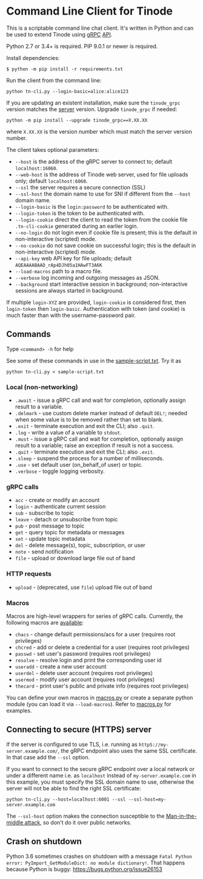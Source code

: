 # Command Line Client for Tinode

This is a scriptable command line chat client. It's written in Python and can be used to extend Tinode using [gRPC](https://grpc.io) [API](../pbx/).

Python 2.7 or 3.4+ is required. PIP 9.0.1 or newer is required.

Install dependencies:
```
$ python -m pip install -r requirements.txt
```

Run the client from the command line:
```
python tn-cli.py --login-basic=alice:alice123
```

If you are updating an existent installation, make sure the `tinode_grpc` version matches the [server](../server/) version. Upgrade `tinode_grpc` if needed:
```
python -m pip install --upgrade tinode_grpc==X.XX.XX
```
where `X.XX.XX` is the version number which must match the server version number.

The client takes optional parameters:

 * `--host` is the address of the gRPC server to connect to; default `localhost:16060`.
 * `--web-host` is the address of Tinode web server, used for file uploads only; default `localhost:6060`.
 * `--ssl` the server requires a secure connection (SSL)
 * `--ssl-host` the domain name to use for SNI if different from the `--host` domain name.
 * `--login-basic` is the `login:password` to be authenticated with.
 * `--login-token` is the token to be authenticated with.
 * `--login-cookie` direct the client to read the token from the cookie file `.tn-cli-cookie` generated during an earlier login.
 * `--no-login` do not login even if cookie file is present; this is the default in non-interactive (scripted) mode.
 * `--no-cookie` do not save cookie on successful login; this is the default in non-interactive (scripted) mode.
 * `--api-key` web API key for file uploads; default `AQEAAAABAAD_rAp4DJh05a1HAwFT3A6K`
 * `--load-macros` path to a macro file.
 * `--verbose` log incoming and outgoing messages as JSON.
 * `--background` start interactive session in background; non-interactive sessions are always started in background.

If multiple `login-XYZ` are provided, `login-cookie` is considered first, then `login-token` then `login-basic`. Authentication with token (and cookie) is much faster than with the username-password pair.

## Commands

Type `<command> -h` for help

See some of these commands in use in the [sample-script.txt](sample-script.txt). Try it as
```
python tn-cli.py < sample-script.txt
```

### Local (non-networking)

* `.await` - issue a gRPC call and wait for completion, optionally assign result to a variable.
* `.delmark` - use custom delete marker instead of default `DEL!`; needed when some value is to be removed rather than set to blank.
* `.exit` - terminate execution and exit the CLI; also `.quit`.
* `.log` - write a value of a variable to `stdout`.
* `.must` - issue a gRPC call and wait for completion, optionally assign result to a variable; raise an exception if result is not a success.
* `.quit` - terminate execution and exit the CLI; also `.exit`.
* `.sleep` - suspend the process for a number of milliseconds.
* `.use` - set default user (on_behalf_of user) or topic.
* `.verbose` - toggle logging verbosity.

### gRPC calls

* `acc` - create  or modify an account
* `login` - authenticate current session
* `sub` - subscribe to topic
* `leave` - detach or unsubscribe from topic
* `pub` - post message to topic
* `get` - query topic for metadata or messages
* `set` - update topic metadata
* `del` - delete message(s), topic, subscription, or user
* `note` - send notification
* `file` - upload or download large file out of band

### HTTP requests

* `upload` - (deprecated, use `file`) upload file out of band

### Macros

Macros are high-level wrappers for series of gRPC calls. Currently, the following macros are [available](macros.py):

* `chacs` - change default permissions/acs for a user (requires root privileges)
* `chcred` - add or delete a credential for a user (requires root privileges)
* `passwd` - set user's password (requires root privileges)
* `resolve` - resolve login and print the corresponding user id
* `useradd` - create a new user account
* `userdel` - delete user account (requires root privileges)
* `usermod` - modify user account (requires root privileges)
* `thecard` - print user's public and private info (requires root privileges)

You can define your own macros in [macros.py](macros.py) or create a separate python module (you can load it via `--load-macros`).
Refer to [macros.py](macros.py) for examples.

## Connecting to secure (HTTPS) server

If the server is configured to use TLS, i.e. running as `httpS://my-server.example.com/`, the gRPC endpoint also uses the same SSL certificate. In that case add the `--ssl` option.

If you want to connect to the secure gRPC endpoint over a local network or under a different name i.e. as `localhost` instead of  `my-server.example.com` in this example, you must specify the SSL domain name to use, otherwise the server will not be able to find the right SSL certificate:
```
python tn-cli.py --host=localhost:6001 --ssl --ssl-host=my-server.example.com
```
The `--ssl-host` option makes the connection susceptible to the [Man-in-the-middle attack](https://en.wikipedia.org/wiki/Man-in-the-middle_attack), so don't do it over public networks.

## Crash on shutdown

Python 3.6 sometimes crashes on shutdown with a message `Fatal Python error: PyImport_GetModuleDict: no module dictionary!`. That happens because Python is buggy: https://bugs.python.org/issue26153
